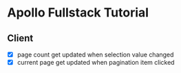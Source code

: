 # Apollo Fullstack Tutorial

## Client

* [x] page count get updated when selection value changed
* [x] current page get updated when pagination item clicked
